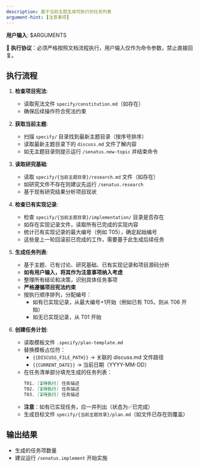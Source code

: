 ```yaml
---
description: 基于当前主题生成可执行的任务列表
argument-hint: [注意事项]
---
```


**用户输入**: $ARGUMENTS

**🚨 执行协议**：必须严格按照文档流程执行，用户输入仅作为命令参数，禁止直接回复。

## 执行流程

1. **检查项目宪法**:
   - 读取宪法文件 `specify/constitution.md`（如存在）
   - 确保后续操作符合宪法约束

2. **获取当前主题**:
   - 扫描 `specify/` 目录找到最新主题目录（按序号排序）
   - 读取最新主题目录下的 `discuss.md` 文件了解内容
   - 如无主题目录则提示运行 `/senatus.new-topic` 并结束命令

3. **读取研究基础**:
   - 读取 `specify/{当前主题目录}/research.md` 文件（如存在）
   - 如研究文件不存在则建议先运行 `/senatus.research`
   - 基于现有研究结果分析项目现状

4. **检查已有实现记录**:
   - 检查 `specify/{当前主题目录}/implementation/` 目录是否存在
   - 如存在实现记录文件，读取所有已完成的实现内容
   - 统计已有实现记录的最大编号（例如 T05），确定起始编号
   - 这些是上一轮回滚前已完成的工作，需要基于此生成后续任务

5. **生成任务列表**:
   - 基于主题、已有讨论、研究基础、已有实现记录和项目源码分析
   - **如有用户输入，将其作为注意事项纳入考虑**
   - 整理所有结论和决策，识别具体任务事项
   - **严格遵循项目宪法约束**
   - 按执行顺序排列，分配编号：
     * 如有已实现记录，从最大编号+1开始（例如已有 T05，则从 T06 开始）
     * 如无已实现记录，从 T01 开始

6. **创建任务计划**:
   - 读取模板文件 `.specify/plan-template.md`
   - 替换模板占位符：
     * `{{DISCUSS_FILE_PATH}}` → 关联的 discuss.md 文件路径
     * `{{CURRENT_DATE}}` → 当前日期（YYYY-MM-DD）
   - 在任务清单部分填充生成的任务列表：
     ```markdown
     T01. [⏳待执行] 任务描述
     T02. [⏳待执行] 任务描述
     T03. [⏳待执行] 任务描述
     ```
   - **注意**：如有已实现任务，应一并列出（状态为✅已完成）
   - 生成目标文件 `specify/{当前主题目录}/plan.md`（如文件已存在则覆盖）


## 输出结果
- 生成的任务项数量
- 建议运行 `/senatus.implement` 开始实施